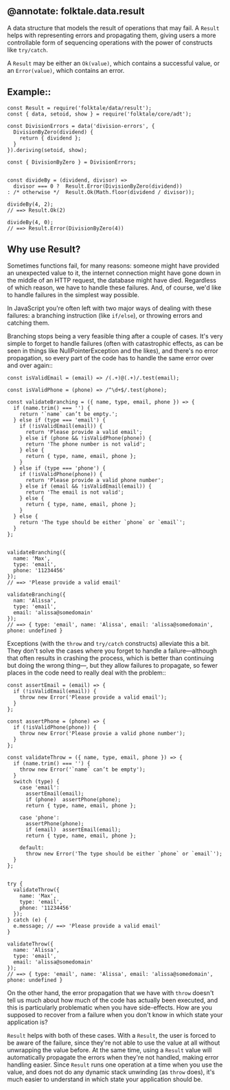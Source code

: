 @annotate: folktale.data.result
---

A data structure that models the result of operations that may fail. A `Result`
helps with representing errors and propagating them, giving users a more
controllable form of sequencing operations with the power of constructs like
`try/catch`.

A `Result` may be either an `Ok(value)`, which contains a successful value, or
an `Error(value)`, which contains an error.


## Example::

    const Result = require('folktale/data/result');
    const { data, setoid, show } = require('folktale/core/adt');
    
    const DivisionErrors = data('division-errors', {
      DivisionByZero(dividend) {
        return { dividend };
      }
    }).deriving(setoid, show);
    
    const { DivisionByZero } = DivisionErrors;
    
    
    const divideBy = (dividend, divisor) => 
      divisor === 0 ?  Result.Error(DivisionByZero(dividend))
    : /* otherwise */  Result.Ok(Math.floor(dividend / divisor));
    
    divideBy(4, 2);
    // ==> Result.Ok(2)
    
    divideBy(4, 0);
    // ==> Result.Error(DivisionByZero(4))


## Why use Result?

Sometimes functions fail, for many reasons: someone might have provided an
unexpected value to it, the internet connection might have gone down in the
middle of an HTTP request, the database might have died. Regardless of which
reason, we have to handle these failures. And, of course, we'd like to handle
failures in the simplest way possible.

In JavaScript you're often left with two major ways of dealing with these
failures: a branching instruction (like `if/else`), or throwing errors and
catching them.

Branching stops being a very feasible thing after a couple of cases. It's very
simple to forget to handle failures (often with catastrophic effects, as can be
seen in things like NullPointerException and the likes), and there's no error
propagation, so every part of the code has to handle the same error over and
over again::

    const isValidEmail = (email) => /(.+)@(.+)/.test(email);
    
    const isValidPhone = (phone) => /^\d+$/.test(phone);

    const validateBranching = ({ name, type, email, phone }) => {
      if (name.trim() === '') {
        return '`name` can’t be empty.';
      } else if (type === 'email') {
        if (!isValidEmail(email)) {
          return 'Please provide a valid email';
        } else if (phone && !isValidPhone(phone)) {
          return 'The phone number is not valid';
        } else {
          return { type, name, email, phone };
        }
      } else if (type === 'phone') {
        if (!isValidPhone(phone)) {
          return 'Please provide a valid phone number';
        } else if (email && !isValidEmail(email)) {
          return 'The email is not valid';
        } else {
          return { type, name, email, phone };
        }
      } else {
        return 'The type should be either `phone` or `email`';
      }
    };
    
    
    validateBranching({
      name: 'Max',
      type: 'email',
      phone: '11234456'
    });
    // ==> 'Please provide a valid email'
    
    validateBranching({
      nam: 'Alissa',
      type: 'email',
      email: 'alissa@somedomain'
    });
    // ==> { type: 'email', name: 'Alissa', email: 'alissa@somedomain', phone: undefined }


Exceptions (with the `throw` and `try/catch` constructs) alleviate this a bit.
They don't solve the cases where you forget to handle a failure—although that
often results in crashing the process, which is better than continuing but doing
the wrong thing—, but they allow failures to propagate, so fewer places in the
code need to really deal with the problem::

    const assertEmail = (email) => {
      if (!isValidEmail(email)) {
        throw new Error('Please provide a valid email');
      }
    };
    
    const assertPhone = (phone) => {
      if (!isValidPhone(phone)) {
        throw new Error('Please provie a valid phone number');
      }
    };

    const validateThrow = ({ name, type, email, phone }) => {
      if (name.trim() === '') {
        throw new Error('`name` can’t be empty');
      }
      switch (type) {
        case 'email':
          assertEmail(email);
          if (phone)  assertPhone(phone);
          return { type, name, email, phone };
          
        case 'phone':
          assertPhone(phone);
          if (email)  assertEmail(email);
          return { type, name, email, phone };
          
        default:
          throw new Error('The type should be either `phone` or `email`');
      }
    };


    try {
      validateThrow({
        name: 'Max',
        type: 'email',
        phone: '11234456'
      });
    } catch (e) {
      e.message; // ==> 'Please provide a valid email'
    }
    
    validateThrow({
      name: 'Alissa',
      type: 'email',
      email: 'alissa@somedomain'
    });
    // ==> { type: 'email', name: 'Alissa', email: 'alissa@somedomain', phone: undefined }
    

On the other hand, the error propagation that we have with `throw` doesn't tell
us much about how much of the code has actually been executed, and this is
particularly problematic when you have side-effects. How are you supposed to
recover from a failure when you don't know in which state your application is?

`Result` helps with both of these cases. With a `Result`, the user is forced to
be aware of the failure, since they're not able to use the value at all without
unwrapping the value before. At the same time, using a `Result` value will
automatically propagate the errors when they're not handled, making error
handling easier. Since `Result` runs one operation at a time when you use the
value, and does not do any dynamic stack unwinding (as `throw` does), it's much
easier to understand in which state your application should be.



